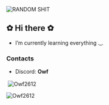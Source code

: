![RANDOM SHIT](https://i.imgur.com/yqeKya3.png)
## ✿ Hi there ✿
- I’m currently learning everything ._.
  
### Contacts
- Discord: **Owf**

<p>&nbsp;<img align="center" src="https://github-readme-stats.vercel.app/api?username=Owf2612&show_icons=true&locale=en&theme=swift " alt="Owf2612" /></p>
<p><img align="left" src="https://github-readme-stats.vercel.app/api/top-langs?username=Owf2612&show_icons=true&locale=en&layout=compact&theme=swift " alt="Owf2612" /></p>
